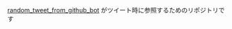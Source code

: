 [random_tweet_from_github_bot](https://github.com/tbpgr/random_tweet_from_github_bot) がツイート時に参照するためのリポジトリです
